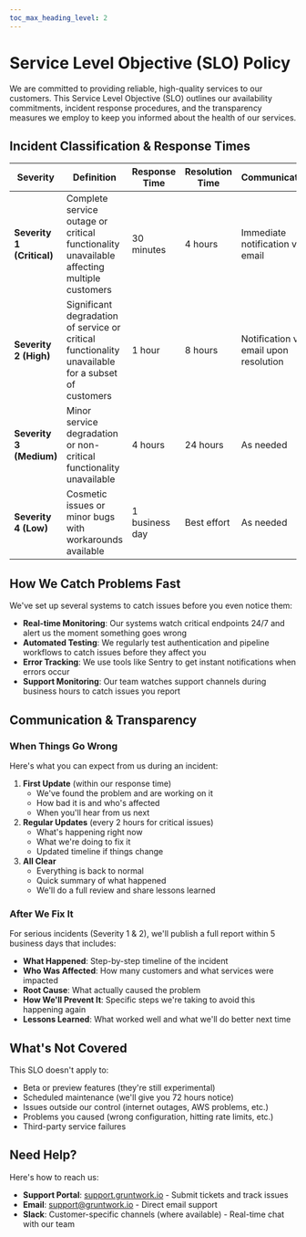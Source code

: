 ```yaml
---
toc_max_heading_level: 2
---
```


# Service Level Objective (SLO) Policy

We are committed to providing reliable, high-quality services to our customers. This Service Level Objective (SLO) outlines our availability commitments, incident response procedures, and the transparency measures we employ to keep you informed about the health of our services.

## Incident Classification & Response Times

| Severity | Definition | Response Time | Resolution Time | Communication |
|----------|------------|---------------|-----------------|---------------|
| **Severity 1 (Critical)** | Complete service outage or critical functionality unavailable affecting multiple customers | 30 minutes | 4 hours | Immediate notification via email |
| **Severity 2 (High)** | Significant degradation of service or critical functionality unavailable for a subset of customers | 1 hour | 8 hours | Notification via email upon resolution |
| **Severity 3 (Medium)** | Minor service degradation or non-critical functionality unavailable | 4 hours | 24 hours | As needed |
| **Severity 4 (Low)** | Cosmetic issues or minor bugs with workarounds available | 1 business day | Best effort | As needed |

## How We Catch Problems Fast

We've set up several systems to catch issues before you even notice them:

- **Real-time Monitoring**: Our systems watch critical endpoints 24/7 and alert us the moment something goes wrong
- **Automated Testing**: We regularly test authentication and pipeline workflows to catch issues before they affect you
- **Error Tracking**: We use tools like Sentry to get instant notifications when errors occur
- **Support Monitoring**: Our team watches support channels during business hours to catch issues you report

## Communication & Transparency

### When Things Go Wrong

Here's what you can expect from us during an incident:

1. **First Update** (within our response time)
   - We've found the problem and are working on it
   - How bad it is and who's affected
   - When you'll hear from us next
2. **Regular Updates** (every 2 hours for critical issues)
   - What's happening right now
   - What we're doing to fix it
   - Updated timeline if things change
3. **All Clear**
   - Everything is back to normal
   - Quick summary of what happened
   - We'll do a full review and share lessons learned

### After We Fix It

For serious incidents (Severity 1 & 2), we'll publish a full report within 5 business days that includes:

- **What Happened**: Step-by-step timeline of the incident
- **Who Was Affected**: How many customers and what services were impacted
- **Root Cause**: What actually caused the problem
- **How We'll Prevent It**: Specific steps we're taking to avoid this happening again
- **Lessons Learned**: What worked well and what we'll do better next time

## What's Not Covered

This SLO doesn't apply to:

- Beta or preview features (they're still experimental)
- Scheduled maintenance (we'll give you 72 hours notice)
- Issues outside our control (internet outages, AWS problems, etc.)
- Problems you caused (wrong configuration, hitting rate limits, etc.)
- Third-party service failures

## Need Help?

Here's how to reach us:

- **Support Portal**: [support.gruntwork.io](https://support.gruntwork.io) - Submit tickets and track issues
- **Email**: support@gruntwork.io - Direct email support
- **Slack**: Customer-specific channels (where available) - Real-time chat with our team

